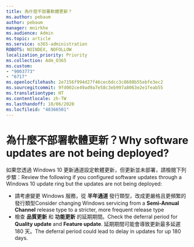 ```yaml
---
title: 為什麼不部署軟體更新？
ms.author: pebaum
author: pebaum
manager: mnirkhe
ms.audience: Admin
ms.topic: article
ms.service: o365-administration
ROBOTS: NOINDEX, NOFOLLOW
localization_priority: Priority
ms.collection: Adm_O365
ms.custom:
- "9003773"
- "6717"
ms.openlocfilehash: 2e7156f994d27f46cec6dcc3c8680b55ebfe3ec2
ms.sourcegitcommit: 9fd002ce49ad9a7e58c3eb997a8063e2e1feab55
ms.translationtype: HT
ms.contentlocale: zh-TW
ms.lasthandoff: 10/06/2020
ms.locfileid: "48366501"
---
```

# <a name="why-software-updates-are-not-being-deployed"></a><span data-ttu-id="a1c9f-102">為什麼不部署軟體更新？</span><span class="sxs-lookup"><span data-stu-id="a1c9f-102">Why software updates are not being deployed?</span></span>

<span data-ttu-id="a1c9f-103">如果您透過 Windows 10 更新通道設定軟體更新，但更新並未部署，請檢閱下列步驟：</span><span class="sxs-lookup"><span data-stu-id="a1c9f-103">Review the following if you configured software updates through a Windows 10 update ring but the updates are not being deployed:</span></span>  

- <span data-ttu-id="a1c9f-104">請考慮變更 Windows 服務，從 **半年通道** 發行類型，改成更嚴格且更頻繁的發行類型</span><span class="sxs-lookup"><span data-stu-id="a1c9f-104">Consider changing Windows servicing from a  **Semi-Annual Channel**  release type to a stricter, more frequent release type</span></span>  
- <span data-ttu-id="a1c9f-105">檢查 **品質更新** 和 **功能更新** 的延期期間。</span><span class="sxs-lookup"><span data-stu-id="a1c9f-105">Check the deferral period for  **Quality update**  and  **Feature update**.</span></span> <span data-ttu-id="a1c9f-106">延期期間可能會導致更新最多延遲 180 天。</span><span class="sxs-lookup"><span data-stu-id="a1c9f-106">The deferral period could lead to delay in updates for up 180 days.</span></span>
